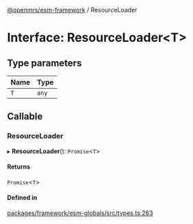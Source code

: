 [@openmrs/esm-framework](../API.md) / ResourceLoader

# Interface: ResourceLoader<T\>

## Type parameters

| Name | Type |
| :------ | :------ |
| `T` | `any` |

## Callable

### ResourceLoader

▸ **ResourceLoader**(): `Promise`<`T`\>

#### Returns

`Promise`<`T`\>

#### Defined in

[packages/framework/esm-globals/src/types.ts:263](https://github.com/openmrs/openmrs-esm-core/blob/main/packages/framework/esm-globals/src/types.ts#L263)
